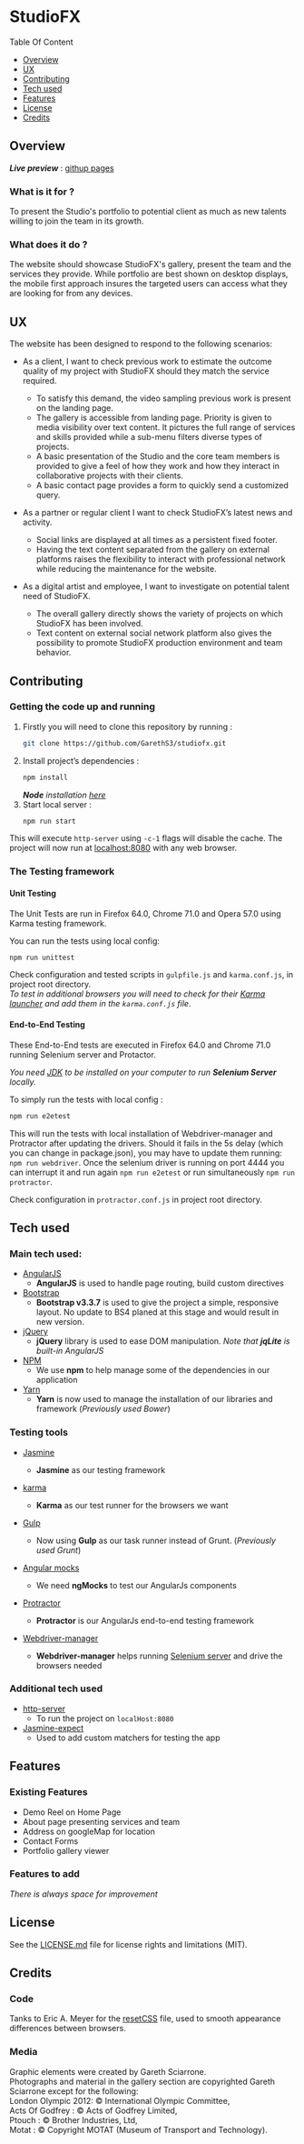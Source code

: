 # StudioFX

Table Of Content

- [Overview](#overview)
- [UX](#ux)
- [Contributing](#contributing)
- [Tech used](#tech-used)
- [Features](#features)
- [License](#license)
- [Credits](#credits)

## Overview

**_Live preview_** :
[githup pages](https://gareths3.github.io/studiofx/)  

### What is it for ?

To present the Studio's portfolio to potential client as much as new talents willing to join the team in its growth.

### What does it do ?

The website should showcase StudioFX's gallery, present the team and the services they provide.
While portfolio are best shown on desktop displays, the mobile first approach insures the targeted users can access what they are looking for from any devices.

## UX

The website has been designed to respond to the following scenarios:

- As a client, I want to check previous work to estimate the outcome quality of my project with StudioFX should they match the service required.
	- To satisfy this demand, the video sampling previous work is present on the landing page.
	- The gallery is accessible from landing page. Priority is given to media visibility over text content. It pictures the full range of services and skills provided while a sub-menu filters diverse types of projects.
	- A basic presentation of the Studio and the core team members is provided to give a feel of how they work and how they interact in collaborative projects with their clients.
	- A basic contact page provides a form to quickly send a customized query.

- As a partner or regular client I want to check StudioFX’s latest news and activity.
	- Social links are displayed at all times as a persistent fixed footer.
	- Having the text content separated from the gallery on external platforms raises the flexibility to interact with professional network while reducing the maintenance for the website.

- As a digital artist and employee, I want to investigate on potential talent need of StudioFX.
	- The overall gallery directly shows the variety of projects on which StudioFX has been involved.
	- Text content on external social network platform also gives the possibility to promote StudioFX production environment and team behavior.

## Contributing

### Getting the code up and running

1. Firstly you will need to clone this repository by running :
   ```bash
   git clone https://github.com/GarethS3/studiofx.git
   ```
2. Install project’s dependencies :
   ```bash
   npm install
   ```
   _**Node** installation [here](https://nodejs.org/en/)_
3. Start local server :
   ```bash
   npm run start
   ```
This will execute `http-server` using ` -c-1 ` flags will disable the cache.
The project will now run at [localhost:8080](http://127.0.0.1:8080) with any web browser.

### The Testing framework

#### Unit Testing

The Unit Tests are run in Firefox 64.0, Chrome 71.0 and Opera 57.0 using Karma testing framework.

You can run the tests using local config:
```bash
npm run unittest
```

Check configuration and tested scripts in `gulpfile.js` and `karma.conf.js`, in project root directory.  
_To test in additional browsers you will need to check for their [Karma launcher](https://npmjs.org/browse/keyword/karma-launcher) and add them in the ` karma.conf.js ` file_.

#### End-to-End Testing

These End-to-End tests are executed in Firefox 64.0 and Chrome 71.0 running Selenium server and Protactor.

_You need [JDK](http://www.oracle.com/technetwork/java/javase/downloads/index.html) to be installed on your computer to run **Selenium Server** locally._

To simply run the tests with local config :
```bash
npm run e2etest
```
This will run the tests with local installation of Webdriver-manager and Protractor after updating the drivers. Should it fails in the 5s delay (which you can change in package.json), you may have to update them running: ```npm run webdriver```.
Once the selenium driver is running on port 4444 you can interrupt it and run again ```npm run e2etest``` or run simultaneously ```npm run protractor```.

Check configuration in `protractor.conf.js` in project root directory.

## Tech used

### Main tech used:

- [AngularJS](https://angularjs.org/)
	- **AngularJS** is used to handle page routing, build custom directives
- [Bootstrap](http://getbootstrap.com/)
	- **Bootstrap v3.3.7** is used to give the project a simple, responsive layout. No update to BS4 planed at this stage and would result in new version.
- [jQuery](https://jquery.com/)
	- **jQuery** library is used to ease DOM manipulation. _Note that **jqLite** is built-in AngularJS_
- [NPM](https://www.npmjs.com/)
	- We use **npm** to help manage some of the dependencies in our application
- [Yarn](https://yarnpkg.com/en/)
	- **Yarn** is now used to manage the installation of our libraries and framework (_Previously used Bower_)
 
### Testing tools

- [Jasmine](https://jasmine.github.io/)
	- **Jasmine** as our testing framework
- [karma](https://karma-runner.github.io/2.0/index.html)
	- **Karma** as our test runner for the browsers we want
- [Gulp](https://gulpjs.com/)
	- Now using **Gulp** as our task runner instead of Grunt. (_Previously used Grunt_)
- [Angular mocks](https://docs.angularjs.org/api/ngMock)
	- We need **ngMocks** to test our AngularJs components

- [Protractor](https://www.protractortest.org/#/)
	- **Protractor** is our AngularJs end-to-end testing framework
- [Webdriver-manager](https://www.protractortest.org/#/server-setup)
	- **Webdriver-manager** helps running [Selenium server](https://www.seleniumhq.org/) and drive the browsers needed

### Additional tech used

- [http-server](https://www.npmjs.com/package/http-server)
  - To run the project on ` localHost:8080 `
- [Jasmine-expect](https://www.npmjs.com/package/jasmine-expect)
  - Used to add custom matchers for testing the app


## Features

### Existing Features

- Demo Reel on Home Page
- About page presenting services and team
- Address on googleMap for location
- Contact Forms
- Portfolio gallery viewer

### Features to add

_There is always space for improvement_

## License

See the [LICENSE.md](./LICENSE.md) file for license rights and limitations (MIT).

## Credits

### Code

Tanks to Eric A. Meyer for the [resetCSS](./src/css/resetCSS.css) file, used to smooth appearance differences between browsers.

### Media

Graphic elements were created by Gareth Sciarrone.  
Photographs and material in the gallery section are copyrighted Gareth Sciarrone except for the following:  
London Olympic 2012:  © International Olympic Committee,  
Acts Of Godfrey : © Acts of Godfrey Limited,  
Ptouch : © Brother Industries, Ltd,  
Motat : © Copyright MOTAT (Museum of Transport and Technology).  
